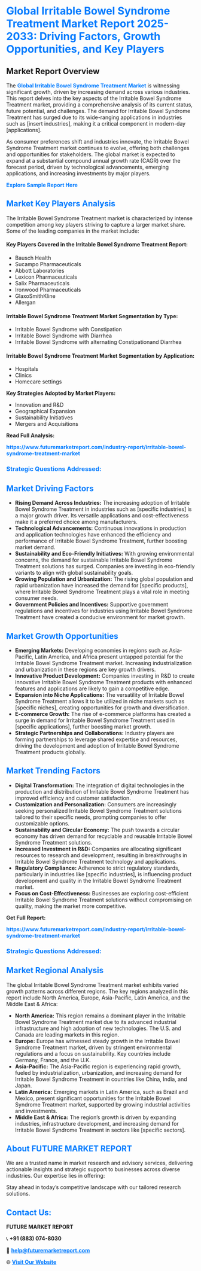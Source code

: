 <h1 style="color: #007BFF;">Global Irritable Bowel Syndrome Treatment Market Report 2025-2033: Driving Factors, Growth Opportunities, and Key Players</h1>

<section id="overview">
<h2>Market Report Overview</h2>
<p>The <a href="https://www.futuremarketreport.com/industry-report/irritable-bowel-syndrome-treatment-market" style="color: #007BFF; text-decoration: none;"><strong>Global Irritable Bowel Syndrome Treatment Market</strong></a> is witnessing significant growth, driven by increasing demand across various industries. This report delves into the key aspects of the Irritable Bowel Syndrome Treatment market, providing a comprehensive analysis of its current status, future potential, and challenges. The demand for Irritable Bowel Syndrome Treatment has surged due to its wide-ranging applications in industries such as [insert industries], making it a critical component in modern-day [applications].</p>
<p>As consumer preferences shift and industries innovate, the Irritable Bowel Syndrome Treatment market continues to evolve, offering both challenges and opportunities for stakeholders. The global market is expected to expand at a substantial compound annual growth rate (CAGR) over the forecast period, driven by technological advancements, emerging applications, and increasing investments by major players.</p>
</section>

<section id="overview">
<p><a href="https://www.futuremarketreport.com/request-sample/reportId=46625" style="color: #007BFF; text-decoration: none;"><strong>Explore Sample Report Here</strong></a></p>
</section>

<section id="key-players">
<h2 style="color: #007BFF;">Market Key Players Analysis</h2>
<p>The Irritable Bowel Syndrome Treatment market is characterized by intense competition among key players striving to capture a larger market share. Some of the leading companies in the market include:</p>
<h4>Key Players Covered in the Irritable Bowel Syndrome Treatment Report:</h4>
<ul><li>Bausch Health</li><li>Sucampo Pharmaceuticals</li><li>Abbott Laboratories</li><li>Lexicon Pharmaceuticals</li><li>Salix Pharmaceuticals</li><li>Ironwood Pharmaceuticals</li><li>GlaxoSmithKline</li><li>Allergan</li></ul>
<h4>Irritable Bowel Syndrome Treatment Market Segmentation by Type:</h4>
<ul><li>Irritable Bowel Syndrome with Constipation</li><li>Irritable Bowel Syndrome with Diarrhea</li><li>Irritable Bowel Syndrome with alternating Constipationand Diarrhea</li></ul>

<h4>Irritable Bowel Syndrome Treatment Market Segmentation by Application:</h4>
<ul><li>Hospitals</li><li>Clinics</li><li>Homecare settings</li></ul>
<p><strong>Key Strategies Adopted by Market Players:</strong></p>
<ul>
<li>Innovation and R&D</li>
<li>Geographical Expansion</li>
<li>Sustainability Initiatives</li>
<li>Mergers and Acquisitions</li>
</ul>
</section>

<section>
<p><strong>Read Full Analysis: </strong></p><a href="https://www.futuremarketreport.com/industry-report/irritable-bowel-syndrome-treatment-market" style="color: #007BFF; text-decoration: none;"><strong>https://www.futuremarketreport.com/industry-report/irritable-bowel-syndrome-treatment-market</strong></a>
<h3 style="color: #007BFF;">Strategic Questions Addressed:</h3>
</section>

<section id="driving-factors">
<h2 style="color: #007BFF;">Market Driving Factors</h2>
<ul>
<li><strong>Rising Demand Across Industries:</strong> The increasing adoption of Irritable Bowel Syndrome Treatment in industries such as [specific industries] is a major growth driver. Its versatile applications and cost-effectiveness make it a preferred choice among manufacturers.</li>
<li><strong>Technological Advancements:</strong> Continuous innovations in production and application technologies have enhanced the efficiency and performance of Irritable Bowel Syndrome Treatment, further boosting market demand.</li>
<li><strong>Sustainability and Eco-Friendly Initiatives:</strong> With growing environmental concerns, the demand for sustainable Irritable Bowel Syndrome Treatment solutions has surged. Companies are investing in eco-friendly variants to align with global sustainability goals.</li>
<li><strong>Growing Population and Urbanization:</strong> The rising global population and rapid urbanization have increased the demand for [specific products], where Irritable Bowel Syndrome Treatment plays a vital role in meeting consumer needs.</li>
<li><strong>Government Policies and Incentives:</strong> Supportive government regulations and incentives for industries using Irritable Bowel Syndrome Treatment have created a conducive environment for market growth.</li>
</ul>
</section>

<section id="growth-opportunities">
<h2 style="color: #007BFF;">Market Growth Opportunities</h2>
<ul>
<li><strong>Emerging Markets:</strong> Developing economies in regions such as Asia-Pacific, Latin America, and Africa present untapped potential for the Irritable Bowel Syndrome Treatment market. Increasing industrialization and urbanization in these regions are key growth drivers.</li>
<li><strong>Innovative Product Development:</strong> Companies investing in R&D to create innovative Irritable Bowel Syndrome Treatment products with enhanced features and applications are likely to gain a competitive edge.</li>
<li><strong>Expansion into Niche Applications:</strong> The versatility of Irritable Bowel Syndrome Treatment allows it to be utilized in niche markets such as [specific niches], creating opportunities for growth and diversification.</li>
<li><strong>E-commerce Growth:</strong> The rise of e-commerce platforms has created a surge in demand for Irritable Bowel Syndrome Treatment used in [specific applications], further boosting market growth.</li>
<li><strong>Strategic Partnerships and Collaborations:</strong> Industry players are forming partnerships to leverage shared expertise and resources, driving the development and adoption of Irritable Bowel Syndrome Treatment products globally.</li>
</ul>
</section>

<section id="trending-factors">
<h2 style="color: #007BFF;">Market Trending Factors</h2>
<ul>
<li><strong>Digital Transformation:</strong> The integration of digital technologies in the production and distribution of Irritable Bowel Syndrome Treatment has improved efficiency and customer satisfaction.</li>
<li><strong>Customization and Personalization:</strong> Consumers are increasingly seeking personalized Irritable Bowel Syndrome Treatment solutions tailored to their specific needs, prompting companies to offer customizable options.</li>
<li><strong>Sustainability and Circular Economy:</strong> The push towards a circular economy has driven demand for recyclable and reusable Irritable Bowel Syndrome Treatment solutions.</li>
<li><strong>Increased Investment in R&D:</strong> Companies are allocating significant resources to research and development, resulting in breakthroughs in Irritable Bowel Syndrome Treatment technology and applications.</li>
<li><strong>Regulatory Compliance:</strong> Adherence to strict regulatory standards, particularly in industries like [specific industries], is influencing product development and quality in the Irritable Bowel Syndrome Treatment market.</li>
<li><strong>Focus on Cost-Effectiveness:</strong> Businesses are exploring cost-efficient Irritable Bowel Syndrome Treatment solutions without compromising on quality, making the market more competitive.</li>
</ul>
</section>

<section>
<p><strong>Get Full Report: </strong></p><a href="https://www.futuremarketreport.com/industry-report/irritable-bowel-syndrome-treatment-market" style="color: #007BFF; text-decoration: none;"><strong>https://www.futuremarketreport.com/industry-report/irritable-bowel-syndrome-treatment-market</strong></a>
<h3 style="color: #007BFF;">Strategic Questions Addressed:</h3>
</section>


<section id="regional-analysis">
<h2 style="color: #007BFF;">Market Regional Analysis</h2>
<p>The global Irritable Bowel Syndrome Treatment market exhibits varied growth patterns across different regions. The key regions analyzed in this report include North America, Europe, Asia-Pacific, Latin America, and the Middle East & Africa:</p>
<ul>
<li><strong>North America:</strong> This region remains a dominant player in the Irritable Bowel Syndrome Treatment market due to its advanced industrial infrastructure and high adoption of new technologies. The U.S. and Canada are leading markets in this region.</li>
<li><strong>Europe:</strong> Europe has witnessed steady growth in the Irritable Bowel Syndrome Treatment market, driven by stringent environmental regulations and a focus on sustainability. Key countries include Germany, France, and the U.K.</li>
<li><strong>Asia-Pacific:</strong> The Asia-Pacific region is experiencing rapid growth, fueled by industrialization, urbanization, and increasing demand for Irritable Bowel Syndrome Treatment in countries like China, India, and Japan.</li>
<li><strong>Latin America:</strong> Emerging markets in Latin America, such as Brazil and Mexico, present significant opportunities for the Irritable Bowel Syndrome Treatment market, supported by growing industrial activities and investments.</li>
<li><strong>Middle East & Africa:</strong> The region’s growth is driven by expanding industries, infrastructure development, and increasing demand for Irritable Bowel Syndrome Treatment in sectors like [specific sectors].</li>
</ul>
</section>

<footer>
<h2 style="color: #007BFF;">About FUTURE MARKET REPORT</h2>
<p>We are a trusted name in market research and advisory services, delivering actionable insights and strategic support to businesses across diverse industries. Our expertise lies in offering:</p>

<p>Stay ahead in today’s competitive landscape with our tailored research solutions.</p>

<h2 style="color: #007BFF;">Contact Us:</h2>
<p><strong>FUTURE MARKET REPORT</strong></p>
<p>📞 <strong>+91 (883) 074-8030</strong></p>
<p>📧 <strong><a href="mailto:help@futuremarketreport.com" style="color: #007BFF;">help@futuremarketreport.com</a></strong></p>
<p>🌐 <strong><a href="https://www.futuremarketreport.com/" style="color: #007BFF;">Visit Our Website</a></strong></p>
</footer>